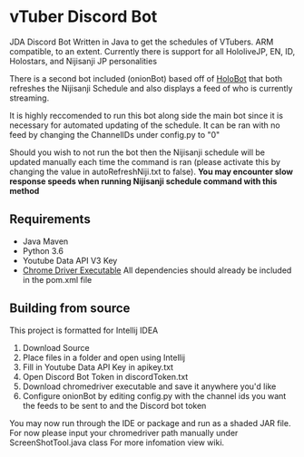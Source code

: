 # vTuber Discord Bot 
JDA Discord Bot Written in Java to get the schedules of VTubers. ARM compatible, to an extent.
Currently there is support for all HololiveJP, EN, ID, Holostars, and Nijisanji JP personalities

There is a second bot included (onionBot) based off of [HoloBot](https://github.com/Lukeisun/HoloBot) that 
both refreshes the Nijisanji Schedule and also displays a feed of who is currently streaming. 

It is highly reccomended to run this bot along side the main bot since it is necessary for automated updating of the schedule.
It can be ran with no feed by changing the ChannelIDs under config.py to "0"

Should you wish to not run the bot then the Nijisanji schedule will be updated manually each time the command is ran (please activate this by changing the
value in autoRefreshNiji.txt to false). **You may encounter slow response speeds when running Nijisanji schedule command with this method**

## Requirements 
- Java Maven
- Python 3.6
- Youtube Data API V3 Key
- [Chrome Driver Executable](https://chromedriver.chromium.org/downloads)
All dependencies should already be included in the pom.xml file 

## Building from source
This project is formatted for Intellij IDEA 
1. Download Source
2. Place files in a folder and open using Intellij
3. Fill in Youtube Data API Key in apikey.txt
4. Open Discord Bot Token in discordToken.txt
5. Download chromedriver executable and save it anywhere you'd like   
6. Configure onionBot by editing config.py with the channel ids you want the feeds to be sent to and the Discord bot token


You may now run through the IDE or package and run as a shaded JAR file.
For now please input your chromedriver path manually under ScreenShotTool.java class
For more infomation view wiki.


